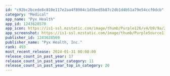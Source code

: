 ```yaml
---
id: "c92bc2bcede8c810e117e2aa4f8904c1d3bed5b87c2db1d4b51a79e54ccf0dcb"
category: "Medical"
app_name: "Pyx Health"
app_id: 1243628570
app_icon: https://is1-ssl.mzstatic.com/image/thumb/Purple126/v4/b9/9a/25/b99a254b-22c8-899a-f028-1bcca6584df3/AppIcon-1x_U007epad-85-220.png/1024x1024bb.png
app_screenshot: https://is1-ssl.mzstatic.com/image/thumb/PurpleSource112/v4/f0/d4/e4/f0d4e423-4ff7-8a74-842f-547e7464416e/f7bd362a-60b6-4f64-b780-53f9eb031c16_Page_1_6.5.jpg/1242x2688bb.png
publisher_id: 1243628569
publisher_name: "Pyx Health, Inc."
rank: 493
most_recent_release: 2024-01-31 00:00:00
release_count_in_past_year: 17
release_count_in_past_year_category: 11
release_count_in_past_year_top_in_category: 20
---
```

